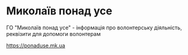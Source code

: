 # Миколаїв понад усе
ГО "Миколаїв понад усе" - інформація про волонтерську діяльність, реквізити для допомоги волонтерам

https://ponaduse.mk.ua
